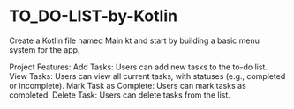 # TO_DO-LIST-by-Kotlin
Create a Kotlin file named Main.kt and start by building a basic menu system for the app.

Project Features:
Add Tasks: Users can add new tasks to the to-do list.
View Tasks: Users can view all current tasks, with statuses (e.g., completed or incomplete).
Mark Task as Complete: Users can mark tasks as completed.
Delete Task: Users can delete tasks from the list.